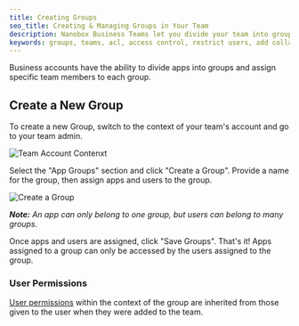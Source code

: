 ```yaml
---
title: Creating Groups
seo_title: Creating & Managing Groups in Your Team
description: Nanobox Business Teams let you divide your team into groups and assign groups to specific projects.
keywords: groups, teams, acl, access control, restrict users, add collaborators, remove collaborators
---
```


Business accounts have the ability to divide apps into groups and assign specific team members to each group.

## Create a New Group
To create a new Group, switch to the context of your team's account and go to your team admin.

![Team Account Contenxt](teams-context.png)

Select the "App Groups" section and click "Create a Group". Provide a name for the group, then assign apps and users to the group.

![Create a Group](groups-create.png)

_**Note:** An app can only belong to one group, but users can belong to many groups._

Once apps and users are assigned, click "Save Groups". That's it! Apps assigned to a group can only be accessed by the users assigned to the group.

### User Permissions
[User permissions](/teams/roles-permissions) within the context of the group are inherited from those given to the user when they were added to the team.
